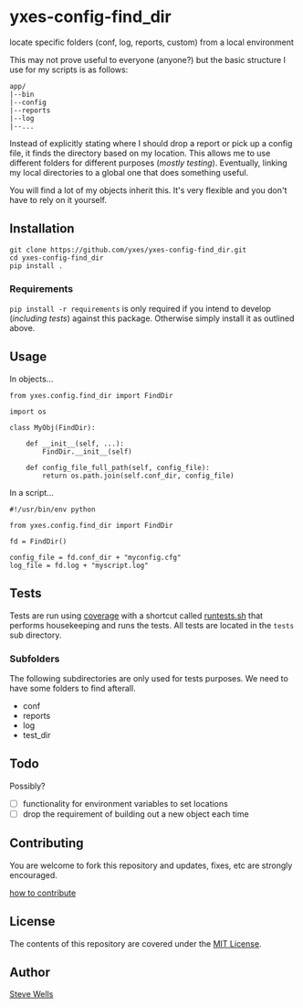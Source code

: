 # yxes-config-find_dir
locate specific folders (conf, log, reports, custom) from a local environment

This may not prove useful to everyone (anyone?) but the basic structure I use
for my scripts is as follows:

```
app/
|--bin
|--config
|--reports
|--log
|--...
```

Instead of explicitly stating where I should drop a report or pick up a config
file, it finds the directory based on my location. This allows me to use
different folders for different purposes (_mostly testing_). Eventually, 
linking my local directories to a global one that does something useful.

You will find a lot of my objects inherit this. It's very flexible and you
don't have to rely on it yourself.

## Installation

```
git clone https://github.com/yxes/yxes-config-find_dir.git
cd yxes-config-find_dir
pip install .
```

### Requirements

`pip install -r requirements` is only required if you intend to develop 
(_including tests_) against this package. Otherwise simply install it as
outlined above.

## Usage

In objects...
```
from yxes.config.find_dir import FindDir

import os

class MyObj(FindDir):

    def __init__(self, ...):
        FindDir.__init__(self)

    def config_file_full_path(self, config_file):
        return os.path.join(self.conf_dir, config_file)
```

In a script...
```
#!/usr/bin/env python

from yxes.config.find_dir import FindDir

fd = FindDir()

config_file = fd.conf_dir + "myconfig.cfg"
log_file = fd.log + "myscript.log"
```

## Tests

Tests are run using [coverage](https://coverage.readthedocs.io/en/coverage-5.1/)
with a shortcut called [runtests.sh](runtests.sh) that performs housekeeping
and runs the tests. All tests are located in the `tests` sub directory.

### Subfolders

The following subdirectories are only used for tests purposes. We need to have
some folders to find afterall.

- conf
- reports
- log
- test_dir

## Todo

Possibly?

- [ ] functionality for environment variables to set locations
- [ ] drop the requirement of building out a new object each time

## Contributing

You are welcome to fork this repository and updates, fixes, etc are strongly 
encouraged.

[how to contribute](https://help.github.com/articles/setting-guidelines-for-repository-contributors/)

## License

The contents of this repository are covered under the [MIT License](https://github.com/udacity/ud777-writing-readmes/blob/master/LICENSE).

## Author

[Steve Wells](https://www.stephendwells.com/)


